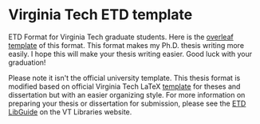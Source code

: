 # Virginia Tech ETD template
ETD Format for Virginia Tech graduate students. Here is the [overleaf template](https://www.overleaf.com/latex/templates/virginia-tech-etd-template/dtdgfyqktvrd) of this format. This format makes my Ph.D. thesis writing more easily. I hope this will make your thesis writing easier. Good luck with your graduation!

Please note it isn't the official university template. This thesis format is modified based on official Virginia Tech LaTeX [template](https://www.overleaf.com/latex/templates/virginia-tech-etd-template/cpqhbscstfrx#.WusPwtMvxBw) for theses and dissertation but with an easier organizing style. 
For more information on preparing your thesis or dissertation for submission, please see the [ETD LibGuide](https://guides.lib.vt.edu/c.php?g=547528&p=3756998) on the VT Libraries website.


